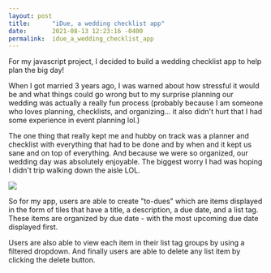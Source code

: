 ```yaml
---
layout: post
title:      "iDue, a wedding checklist app"
date:       2021-08-13 12:23:16 -0400
permalink:  idue_a_wedding_checklist_app
---
```



For my javascript project, I decided to build a wedding checklist app to help plan the big day! 

When I got married 3 years ago, I was warned about how stressful it would be and what things could go wrong but to my surprise planning our wedding  was actually a really fun process (probably because I am someone who loves planning, checklists, and organizing... it also didn't hurt that I had some experience in event planning lol.) 

The one thing that really kept me and hubby on track was a planner and checklist with everything that had to be done and by when and it kept us sane and on top of everything.  And because we were so organized, our wedding day was absolutely enjoyable. The biggest worry I had was hoping I didn't trip walking down the aisle LOL.

![](https://ibb.co/9V5WcB8)

So for my app, users are able to create "to-dues" which are items displayed in the form of tiles that have a title, a description, a due date, and a list tag. These items are organized by due date - with the most upcoming due date displayed first. 

Users are also able to view each item in their list tag groups by using a filtered dropdown. And finally users are able to delete any list item by clicking the delete button.
